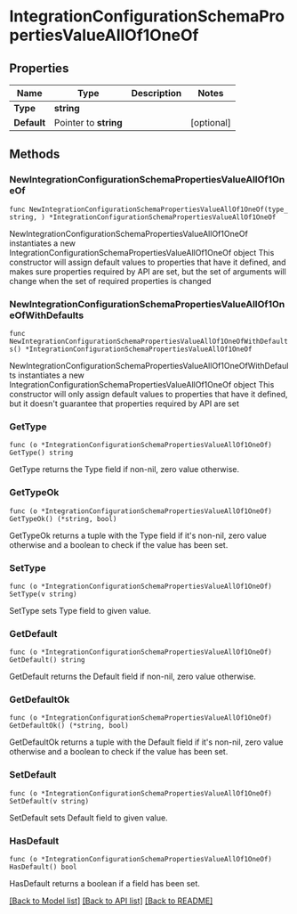 # IntegrationConfigurationSchemaPropertiesValueAllOf1OneOf

## Properties

Name | Type | Description | Notes
------------ | ------------- | ------------- | -------------
**Type** | **string** |  | 
**Default** | Pointer to **string** |  | [optional] 

## Methods

### NewIntegrationConfigurationSchemaPropertiesValueAllOf1OneOf

`func NewIntegrationConfigurationSchemaPropertiesValueAllOf1OneOf(type_ string, ) *IntegrationConfigurationSchemaPropertiesValueAllOf1OneOf`

NewIntegrationConfigurationSchemaPropertiesValueAllOf1OneOf instantiates a new IntegrationConfigurationSchemaPropertiesValueAllOf1OneOf object
This constructor will assign default values to properties that have it defined,
and makes sure properties required by API are set, but the set of arguments
will change when the set of required properties is changed

### NewIntegrationConfigurationSchemaPropertiesValueAllOf1OneOfWithDefaults

`func NewIntegrationConfigurationSchemaPropertiesValueAllOf1OneOfWithDefaults() *IntegrationConfigurationSchemaPropertiesValueAllOf1OneOf`

NewIntegrationConfigurationSchemaPropertiesValueAllOf1OneOfWithDefaults instantiates a new IntegrationConfigurationSchemaPropertiesValueAllOf1OneOf object
This constructor will only assign default values to properties that have it defined,
but it doesn't guarantee that properties required by API are set

### GetType

`func (o *IntegrationConfigurationSchemaPropertiesValueAllOf1OneOf) GetType() string`

GetType returns the Type field if non-nil, zero value otherwise.

### GetTypeOk

`func (o *IntegrationConfigurationSchemaPropertiesValueAllOf1OneOf) GetTypeOk() (*string, bool)`

GetTypeOk returns a tuple with the Type field if it's non-nil, zero value otherwise
and a boolean to check if the value has been set.

### SetType

`func (o *IntegrationConfigurationSchemaPropertiesValueAllOf1OneOf) SetType(v string)`

SetType sets Type field to given value.


### GetDefault

`func (o *IntegrationConfigurationSchemaPropertiesValueAllOf1OneOf) GetDefault() string`

GetDefault returns the Default field if non-nil, zero value otherwise.

### GetDefaultOk

`func (o *IntegrationConfigurationSchemaPropertiesValueAllOf1OneOf) GetDefaultOk() (*string, bool)`

GetDefaultOk returns a tuple with the Default field if it's non-nil, zero value otherwise
and a boolean to check if the value has been set.

### SetDefault

`func (o *IntegrationConfigurationSchemaPropertiesValueAllOf1OneOf) SetDefault(v string)`

SetDefault sets Default field to given value.

### HasDefault

`func (o *IntegrationConfigurationSchemaPropertiesValueAllOf1OneOf) HasDefault() bool`

HasDefault returns a boolean if a field has been set.


[[Back to Model list]](../README.md#documentation-for-models) [[Back to API list]](../README.md#documentation-for-api-endpoints) [[Back to README]](../README.md)


